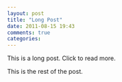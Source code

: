 ```yaml
---
layout: post
title: "Long Post"
date: 2011-08-15 19:43
comments: true
categories: 
---
```


This is a long post. Click to read more.

<!--more-->

This is the rest of the post.
